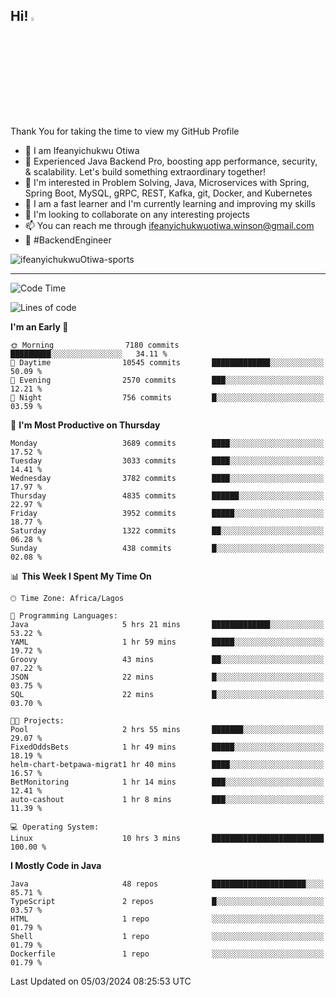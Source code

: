 <!-- BLOG-POST-LIST:START --><!-- BLOG-POST-LIST:END -->

## Hi! <img src="https://media.giphy.com/media/hvRJCLFzcasrR4ia7z/giphy.gif" width="4%"> 

Thank You for taking the time to view my GitHub Profile

- 👋 I am Ifeanyichukwu Otiwa
- 🚀 Experienced Java Backend Pro, boosting app performance, security, & scalability. Let's build something extraordinary together!
- 👀 I'm interested in Problem Solving, Java, Microservices with Spring, Spring Boot, MySQL, gRPC, REST, Kafka, git, Docker, and Kubernetes
- 🌱 I am a fast learner and I'm currently learning and improving my skills
- 💞️ I'm looking to collaborate on any interesting projects
- 📫 You can reach me through ifeanyichukwuotiwa.winson@gmail.com
- 🚀 #BackendEngineer

<p align="left" marginTop="10px"> <img src="https://komarev.com/ghpvc/?username=ifeanyichukwuOtiwa-sports&label=Profile%20views&color=0e75b6&style=for-the-badge" alt="ifeanyichukwuOtiwa-sports" /> </p>

***

<!--START_SECTION:waka-->
![Code Time](http://img.shields.io/badge/Code%20Time-2%2C291%20hrs%2047%20mins-blue)

![Lines of code](https://img.shields.io/badge/From%20Hello%20World%20I%27ve%20Written-4.6%20million%20lines%20of%20code-blue)

**I'm an Early 🐤** 

```text
🌞 Morning                7180 commits        █████████░░░░░░░░░░░░░░░░   34.11 % 
🌆 Daytime                10545 commits       █████████████░░░░░░░░░░░░   50.09 % 
🌃 Evening                2570 commits        ███░░░░░░░░░░░░░░░░░░░░░░   12.21 % 
🌙 Night                  756 commits         █░░░░░░░░░░░░░░░░░░░░░░░░   03.59 % 
```
📅 **I'm Most Productive on Thursday** 

```text
Monday                   3689 commits        ████░░░░░░░░░░░░░░░░░░░░░   17.52 % 
Tuesday                  3033 commits        ████░░░░░░░░░░░░░░░░░░░░░   14.41 % 
Wednesday                3782 commits        ████░░░░░░░░░░░░░░░░░░░░░   17.97 % 
Thursday                 4835 commits        ██████░░░░░░░░░░░░░░░░░░░   22.97 % 
Friday                   3952 commits        █████░░░░░░░░░░░░░░░░░░░░   18.77 % 
Saturday                 1322 commits        ██░░░░░░░░░░░░░░░░░░░░░░░   06.28 % 
Sunday                   438 commits         █░░░░░░░░░░░░░░░░░░░░░░░░   02.08 % 
```


📊 **This Week I Spent My Time On** 

```text
🕑︎ Time Zone: Africa/Lagos

💬 Programming Languages: 
Java                     5 hrs 21 mins       █████████████░░░░░░░░░░░░   53.22 % 
YAML                     1 hr 59 mins        █████░░░░░░░░░░░░░░░░░░░░   19.72 % 
Groovy                   43 mins             ██░░░░░░░░░░░░░░░░░░░░░░░   07.22 % 
JSON                     22 mins             █░░░░░░░░░░░░░░░░░░░░░░░░   03.75 % 
SQL                      22 mins             █░░░░░░░░░░░░░░░░░░░░░░░░   03.70 % 

🐱‍💻 Projects: 
Pool                     2 hrs 55 mins       ███████░░░░░░░░░░░░░░░░░░   29.07 % 
FixedOddsBets            1 hr 49 mins        █████░░░░░░░░░░░░░░░░░░░░   18.19 % 
helm-chart-betpawa-migrat1 hr 40 mins        ████░░░░░░░░░░░░░░░░░░░░░   16.57 % 
BetMonitoring            1 hr 14 mins        ███░░░░░░░░░░░░░░░░░░░░░░   12.41 % 
auto-cashout             1 hr 8 mins         ███░░░░░░░░░░░░░░░░░░░░░░   11.39 % 

💻 Operating System: 
Linux                    10 hrs 3 mins       █████████████████████████   100.00 % 
```

**I Mostly Code in Java** 

```text
Java                     48 repos            █████████████████████░░░░   85.71 % 
TypeScript               2 repos             █░░░░░░░░░░░░░░░░░░░░░░░░   03.57 % 
HTML                     1 repo              ░░░░░░░░░░░░░░░░░░░░░░░░░   01.79 % 
Shell                    1 repo              ░░░░░░░░░░░░░░░░░░░░░░░░░   01.79 % 
Dockerfile               1 repo              ░░░░░░░░░░░░░░░░░░░░░░░░░   01.79 % 
```




 Last Updated on 05/03/2024 08:25:53 UTC
<!--END_SECTION:waka-->

<!--
<p align="center">
![trophy](https://github-profile-trophy.vercel.app/?username=ifeanyichukwuOtiwa-sports&theme=onedark) (https://github.com/ryo-ma/github-profile-trophy)
</p>
-->

<!---
ifeanyi-otiwa/ifeanyi-otiwa is a ✨ special ✨ repository because its `README.md` (this file) appears on your GitHub profile.
You can click the Preview link to take a look at your changes.
--->
